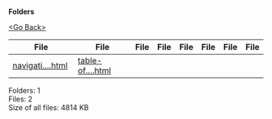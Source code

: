 **Folders**

[&lt;Go Back&gt;](../right.html)

  

<table><thead><tr class="header"><th><strong>File</strong></th><th><strong>File</strong></th><th><strong>File</strong></th><th><strong>File</strong></th><th><strong>File</strong></th><th><strong>File</strong></th><th><strong>File</strong></th><th><strong>File</strong></th></tr></thead><tbody><tr class="odd"><td><a href="navigation-bar-1.html">navigati....html</a> </td><td><a href="table-of-content.html">table-of....html</a> </td><td></td><td></td><td></td><td></td><td></td><td></td></tr></tbody></table>

Folders: 1  
Files: 2  
Size of all files: 4814 KB
